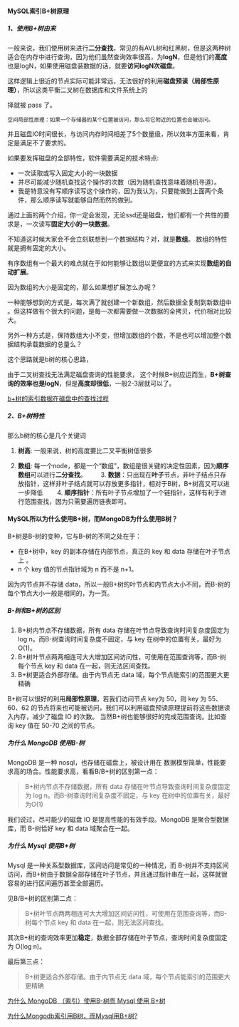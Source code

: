#### MySQL索引B+树原理

##### 1、使用B+树由来

一般来说，我们使用树来进行**二分查找**，常见的有AVL树和红黑树，但是这两种树适合在内存中进行查询，因为他们虽然查询效率很高，为**logN**，但是他们的**高度**也是logN，如果使用磁盘装数据的话，就要**访问logN次磁盘**。

这样逻辑上很近的节点实际可能非常远，无法很好的利用**磁盘预读（局部性原理）**，所以这类平衡二叉树在数据库和文件系统上的

择就被 pass 了。

```
空间局部性原理：如果一个存储器的某个位置被访问，那么将它附近的位置也会被访问。
```

并且磁盘IO时间很长，与访问内存时间相差了5个数量级，所以效率方面来看，肯定是满足不了要求的。



如果要发挥磁盘的全部特性，软件需要满足的技术特点:

- 一次读取或写入固定大小的一块数据
- 并尽可能减少随机查找这个操作的次数（因为随机查找意味着随机寻道）。
- 我是特意没有写顺序读写这个操作的，因为我认为，只要能做到上面两个条件，那么顺序读写就能够自然而然的做到。

通过上面的两个介绍，你一定会发现，无论ssd还是磁盘，他们都有一个共性的要求是，一次读写**固定大小的一块数据**。

不知道这时候大家会不会立刻联想到一个数据结构？对，就是**数组**。 数组的特性就是拥有固定的大小。

有序数组有一个最大的难点就在于如何能够让数组以更便宜的方式来实现**数组的自动扩展**。

因为数组的大小是固定的，那么如果想扩展怎么办呢？

一种能够想到的方式是，每次满了就创建一个新数组，然后数据全复制到新数组中 。但这样做有个很大的问题，是每一次都需要做一次数据的全拷贝，代价相对比较大。

另外一种方式是，保持数组大小不变，但增加数组的个数，不是也可以增加整个数据结构承载数据的总量么？

 这个思路就是b树的核心思路，

由于二叉树查找无法满足磁盘查询的性能要求， 这个时候B+树应运而生，**B+树查询的效率也是logN**，但是**高度却很低**，一般2-3层就可以了。

[b+树的索引数据在磁盘中的查找过程](https://www.cnblogs.com/myseries/p/12532919.html)

##### 2、B+树特性

那么b树的核心是几个关键词

1. **树高**: 一般来说，树的高度要比二叉平衡树低很多

  2. **数组**: 每一个node，都是一个“数组”，数组是很关键的决定性因素，因为**顺序数组**可以进行**二分查找**。
          　　3.   **数据**：只出现在**叶子**节点，非叶子结点只存放指针，这样非叶子结点就可以存放更多指针，相对于B树，B+树高又可以进一步降低
                      　　4.   **顺序指针**：所有叶子节点增加了一个链指针，这样有利于进行范围查找，因为只需要遍历链表即可。



#### MySQL所以为什么使用B+树，而MongoDB为什么使用B树？

B+树是B-树的变种，它与B-树的不同之处在于：

- 在B+树中，key 的副本存储在内部节点，真正的 key 和 data 存储在叶子节点上 。
- n 个 key 值的节点指针域为 n 而不是 n+1。

因为内节点并不存储 data，所以一般B+树的叶节点和内节点大小不同，而B-树的每个节点大小一般是相同的，为一页。

##### B-树和B+树的区别

1. B+树内节点不存储数据，所有 data 存储在叶节点导致查询时间复杂度固定为 log n。而B-树查询时间复杂度不固定，与 key 在树中的位置有关，最好为O(1)。
2. B+树叶节点两两相连可大大增加区间访问性，可使用在范围查询等，而B-树每个节点 key 和 data 在一起，则无法区间查找。
3. B+树更适合外部存储。由于内节点无 data 域，每个节点能索引的范围更大更精确

B+树可以很好的利用**局部性原理**，若我们访问节点 key为 50，则 key 为 55、60、62 的节点将来也可能被访问，我们可以利用磁盘预读原理提前将这些数据读入内存，减少了磁盘 IO 的次数。 
当然B+树也能够很好的完成范围查询。比如查询 key 值在 50-70 之间的节点。

##### 为什么 MongoDB 使用B-树

MongoDB 是一种 nosql，也存储在磁盘上，被设计用在 数据模型简单，性能要求高的场合。性能要求高，看看B/B+树的区别第一点：

> B+树内节点不存储数据，所有 data 存储在叶节点导致查询时间复杂度固定为 log n。而B-树查询时间复杂度不固定，与 key 在树中的位置有关，最好为O(1)

我们说过，尽可能少的磁盘 IO 是提高性能的有效手段。MongoDB 是聚合型数据库，而 B-树恰好 key 和 data 域聚合在一起。

##### 为什么 Mysql 使用B+树

Mysql 是一种关系型数据库，区间访问是常见的一种情况，而 B-树并不支持区间访问，而B+树由于数据全部存储在叶子节点，并且通过指针串在一起，这样就很容易的进行区间遍历甚至全部遍历。

见B/B+树的区别第二点：

> B+树叶节点两两相连可大大增加区间访问性，可使用在范围查询等，而B-树每个节点 key 和 data 在一起，则无法区间查找。

其次B+树的查询效率更加**稳定**，数据全部存储在叶子节点，查询时间复杂度固定为 O(log n)。

最后第三点：

> B+树更适合外部存储。由于内节点无 data 域，每个节点能索引的范围更大更精确

[为什么 MongoDB （索引）使用B-树而 Mysql 使用 B+树](https://www.cnblogs.com/kaleidoscope/p/9481991.html)

[为什么Mongodb索引用B树，而Mysql用B+树?](https://www.cnblogs.com/rjzheng/p/12316685.html)
